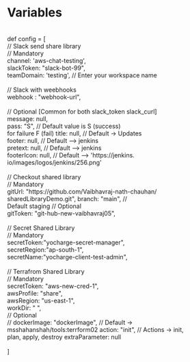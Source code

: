 # Variables
 <br>
def config = [ <br>
// Slack send share library <br>
    // Mandatory <br>
    channel: 'aws-chat-testing', <br>
    slackToken: "slack-bot-99",            <br>
    teamDomain: 'testing',        // Enter your workspace name <br>
                     <br>
// Slack with weebhooks <br>
    webhook : "webhook-url", <br>
 <br>
    // Optional   [Common for both slack_token slack_curl] <br>
    message: null, <br>
    pass: "S",                    // Default value is S (success)  <br>for failure F (fail)
    title: null,                  // Default -> Updates <br>
    footer: null,                 // Default --> jenkins <br>
    pretext:  null,               // Default --> jenkins <br>
    footerIcon: null,             // Default --> 'https://jenkins. <br>io/images/logos/jenkins/256.png'
 <br>
     <br>
// Checkout shared library  <br>
    // Mandatory <br>
    gitUrl: "https://github.com/Vaibhavraj-nath-chauhan/ <br>sharedLibraryDemo.git",
    branch: "main",                                        //  <br>Default staging
    // Optional <br>
    gitToken: "git-hub-new-vaibhavraj05", <br>
 <br>
// Secret Shared Library  <br>
    // Mandatory <br>
    secretToken:"yocharge-secret-manager", <br>
    secretRegion:"ap-south-1", <br>
    secretName:"yocharge-client-test-admin", <br>
 <br>
// Terrafrom Shared Library <br>
    // Mandatory <br>
    secretToken: "aws-new-cred-1", <br>
    awsProfile: "share", <br>
    awsRegion: "us-east-1", <br>
    workDir: " ", <br>
    // Optional <br>
    // dockerImage: "dockerImage",             // Default ->  <br>msshahanshah/tools:terrform02
    action: "init",                           // Actions -> init,  <br>plan, apply, destroy
    extraParameter: null <br>
                         <br>
] <br>